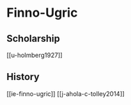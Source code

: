 # Finno-Ugric
## Scholarship
[[u-holmberg1927]]
## History
[[ie-finno-ugric]]
[[j-ahola-c-tolley2014]]